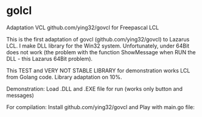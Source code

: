 # golcl
Adaptation VCL github.com/ying32/govcl for Freepascal LCL

This is the first adaptation of govcl (github.com/ying32/govcl) to Lazarus LCL. I make DLL library for the Win32 system. Unfortunately, under 64Bit does not work (the problem with the function ShowMessage when RUN the DLL - this Lazarus 64Bit problem).

This TEST and VERY NOT STABLE LIBRARY for demonstration works LCL from Golang code. Library adaptation on 10%.

Demonstration:
Load .DLL and .EXE file for run  (works only button and messages)

For compilation:
Install github.com/ying32/govcl and Play with main.go file: 

